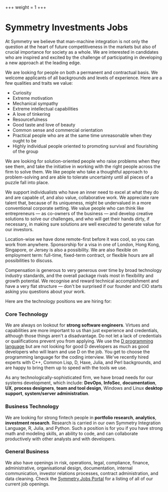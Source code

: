 +++
weight = 1
+++

# Symmetry Investments Jobs

<p class="lead">

At Symmetry we believe that man-machine integration is not only the question at the heart of future competitiveness in the markets but also of crucial importance for society as a whole. We are interested in candidates who are inspired and excited by the challenge of participating in developing a new approach at the leading edge.

We are looking for people on both a permanent and contractual basis. We welcome applicants of all backgrounds and levels of experience. Here are a few qualities and traits we value:

* Curiosity
* Extreme motivation
* Mechanical sympathy
* Extreme intellectual capabilities
* A love of tinkering
* Resourcefulness
* Good taste and love of beauty
* Common sense and commercial orientation
* Practical people who are at the same time unreasonable when they ought to be
* Highly individual people oriented to promoting survival and flourishing of the group

We are looking for solution-oriented people who raise problems when they see them, and take the initiative in working with the right people across the firm to solve them. We like people who take a thoughtful approach to problem-solving and are able to tolerate uncertainty until all pieces of a puzzle fall into place.

We support individualists who have an inner need to excel at what they do and are capable of, and also value, collaborative work. We appreciate rare talent that, because of its uniqueness, might be undervalued in a more conventional corporate setting. We value people who can think like entrepreneurs &mdash; as co-owners of the business &mdash; and develop creative solutions to solve our challenges, and who will get their hands dirty, if necessary, in making sure solutions are well executed to generate value for our investors.

Location-wise we have done remote-first before it was cool, so you can work from anywhere. Sponsorship for a visa in one of London, Hong Kong, Singapore, or Jersey is also a possibility. We are also flexible on employment term: full-time, fixed-term contract, or flexible hours are all possibilities to discuss.

Compensation is generous to very generous over time by broad technology industry standards, and the overall package rivals most in flexibility and growth potential. We recognise and reward technical accomplishment and have a very flat structure &mdash; don't be surprised if our founder and CIO starts asking you questions about your work.

Here are the technology positions we are hiring for:

### Core Technology

We are always on lookout for __strong software engineers__. Virtues and capabilities are more important to us than just experience and credentials, although those things aren't a disadvantage. Do not let a lack of credentials or qualifications prevent you from applying. We use the [D programming language](https://dlang.org) but are not looking for good D developers as much as good developers who will learn and use D on the job. You get to choose the programming language for the coding interview. We've recently hired experts with C++, Common Lisp, D, Haxe, Julia, and Perl backgrounds, and are happy to bring them up to speed with the tools we use.

As any technologically-sophisticated firm, we have broad needs for our systems development, which include: __DevOps__, __InfoSec__, __documentation__, __UX__, __process designers__, __team and tool design__, Windows and Linux __desktop support__, __system/server administration__.

### Business Technology

We are looking for strong fintech people in __portfolio research__, __analytics__, __investment research__. Research is carried in our own Symmetry Integration Language, R, Julia, and Python. Such a position is for you if you have strong math and modeling skills, an ability to code, and can collaborate productively with other analysts and with developers.

### General Business

We also have openings in risk, operations, legal, compliance, finance, administrative, organisational design, documentation, internal communication, investor relations processes, contract administration, and data cleaning. Check the [Symmetry Jobs Portal](https://jobs.lever.co/symmetryinvestments?lever-origin=applied&lever-source%5B%5D=website) for a listing of all of our current job openings.
